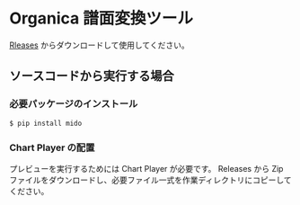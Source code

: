 # Organica 譜面変換ツール
[Rleases](https://github.com/natsuneco/organica-chart-converter/releases) からダウンロードして使用してください。

## ソースコードから実行する場合
### 必要パッケージのインストール
```commandline
$ pip install mido
```
### Chart Player の配置
プレビューを実行するためには Chart Player が必要です。
Releases から Zip ファイルをダウンロードし、必要ファイル一式を作業ディレクトリにコピーしてください。
